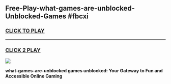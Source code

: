 
## Free-Play-what-games-are-unblocked-Unblocked-Games #fbcxi
<h3>
<a href="https://news.freeplayer.one?title=what-games-are-unblocked&ref=8M">CLICK TO PLAY</a></h3>
<hr>

<h3>
<a href="https://news.freeplayer.one?title=what-games-are-unblocked&ref=8M">CLICK 2 PLAY</a>
  
</h3>

<a href="https://news.freeplayer.one?title=what-games-are-unblocked&ref=8M"><img src="https://clearcache.store/games.png"></a>


**what-games-are-unblocked games unblocked: Your Gateway to Fun and Accessible Online Gaming**
